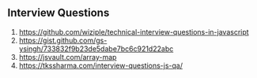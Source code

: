 
## Interview Questions
  1. https://github.com/wiziple/technical-interview-questions-in-javascript  
  2. https://gist.github.com/gs-ysingh/733832f9b23de5dabe7bc6c921d22abc
  3. https://jsvault.com/array-map
  4. https://tkssharma.com/interview-questions-js-qa/
  
